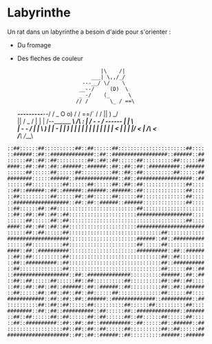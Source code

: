 # Labyrinthe

Un rat dans un labyrinthe a besoin d'aide pour s'orienter :

* Du fromage
* Des fleches de couleur

                                 |\    /|
                              ___| \,,/_/
                           ---__/ \/    \
                          __--/     (D)  \
                          _ -/    (_      \
                         // /       \_ / ==\
   __-------_____--___--/           / \_ O o)
  /                                 /   \==/`
 /                                 /
||          )                   \_/\
||         /              _      /  |
| |      /--______      ___\    /\  :
| /   __-  - _/   ------    |  |   \ \
 |   -  -   /                | |     \ )
 |  |   -  |                 | )     | |
  | |    | |                 | |    | |
  | |    < |                 | |   |_/
  < |    /__\                <  \
  /__\                       /___\
  
`::##::::::##::::::::::##::##::::::##::::::::::::::::::::::##::::
::######::##::##############::##::##################::######::##
::::::##::##::##::::::::::##::##::##::::::##::::::::::##::::::##
####::##::##::##::######::######::##::##::##::##########::######
::::::##::::::##::::::##::::::::::##::##::##::::::::::##::::::##
########::::::######::##############::##::##################::##
::::::##::::::::::##::::::##::::::##::##::##::::::::::::::##::::
::##::######::##::######::######::######::##::::::::::::::##::::
::##::::::::::##::::::##::##::::::##::::::##::::::::::::::##::::
::##################::##::##::######::######::::::::::::::##::::
::##::::::##::##::::::::::::::::::::::::::##::::::::::::::::::::
::##::##::##::##::##::::::::::::::::::::::##################::::
::::::##::::::##::##::::::::::::::::::::::::::::::::::::::##::::
####::##::##::##::##::::::::::::::::::::::######################
::::::##::##::::::##::::::::::::::::::::::::::::::##::::::::::::
####################::::::::::::::::::::::######::##::##########
::::::##::::::::::##::::::::::::::::::::::##::::::##::::::::::::
####::##::##########::::::::::::::::::::::##########::##::######
::##::##::::::::::##::::::::::::::::::::::::::::::##::##::::::::
::##::##########::##::::::::::::::::::::::::::::::##::##########
::##::::::::::::::##::::::::::::::::::::::::::::::##::::::##::##
::##################::##::##############::::::::::######::##::##
::##::##::::::##::::::##::##::::::::::##::::::::::##::##::##::::
::##::##::##::##::######::##::######::##::::::::::##::##::######
::##::::::##::##::##::##::##::::::##::::::::::::::##::::::##::::
############::##::##::##::######::##############::##########::##
::::::::::##::##::##::::::##::::::::::##::::::##::::::::::##::::
########::##::##::##########::##::::::##::##############::######
::##::##::::::##::##::::::##::##::::::##::##::::::##::::::##::::
::##::##########::##::##::##::##########::##::::::##::######::##
::::::::::::::::::##::##::##::##::::::##::::::::::##::##::::::##
####################::##::##::######::##::::::::::######::######`
